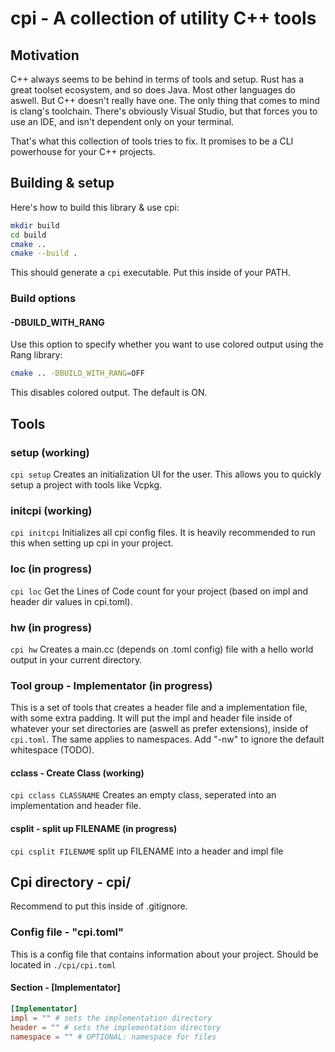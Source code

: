 # cpi - A collection of utility C++ tools
## Motivation

C++ always seems to be behind in terms of tools and setup. Rust has a great toolset ecosystem, and so does Java. Most other languages do aswell. But C++ doesn't really have one. The only thing that comes to mind is clang's toolchain. There's obviously Visual Studio, but that forces you to use an IDE, and isn't dependent only on your terminal.

That's what this collection of tools tries to fix. It promises to be a CLI powerhouse for your C++ projects.
## Building & setup
Here's how to build this library & use cpi:
```bash
mkdir build
cd build
cmake ..
cmake --build .
```
This should generate a `cpi` executable.
Put this inside of your PATH.
### Build options
#### -DBUILD_WITH_RANG
Use this option to specify whether you want to use colored output using the Rang library:
```bash
cmake .. -DBUILD_WITH_RANG=OFF
```
This disables colored output. The default is ON.
## Tools
### setup (working)
`cpi setup`
Creates an initialization UI for the user. This allows you to quickly setup a project with tools like Vcpkg.

### initcpi (working)
`cpi initcpi`
Initializes all cpi config files.
It is heavily recommended to run this when setting up cpi in your project.

### loc (in progress)
`cpi loc`
Get the Lines of Code count for your project (based on impl and header dir values in cpi.toml).

### hw (in progress)
`cpi hw`
Creates a main.cc (depends on .toml config) file with a hello world output in your current directory.

### Tool group - Implementator (in progress)
This is a set of tools that creates a header file and a implementation file, with some extra padding.
It will put the impl and header file inside of whatever your set directories are (aswell as prefer extensions), inside of `cpi.toml`.
The same applies to namespaces. Add "-nw" to ignore the default whitespace (TODO).
#### cclass - Create Class (working)
`cpi cclass CLASSNAME`
Creates an empty class, seperated into an implementation and header file.
#### csplit - split up FILENAME (in progress)
`cpi csplit FILENAME` 
split up FILENAME into a header and impl file
## Cpi directory - cpi/ 
Recommend to put this inside of .gitignore.

### Config file - "cpi.toml"
This is a config file that contains information about your project. Should be located in `./cpi/cpi.toml`
#### Section - \[Implementator]
```toml
[Implementator]
impl = "" # sets the implementation directory
header = "" # sets the implementation directory
namespace = "" # OPTIONAL: namespace for files
```
